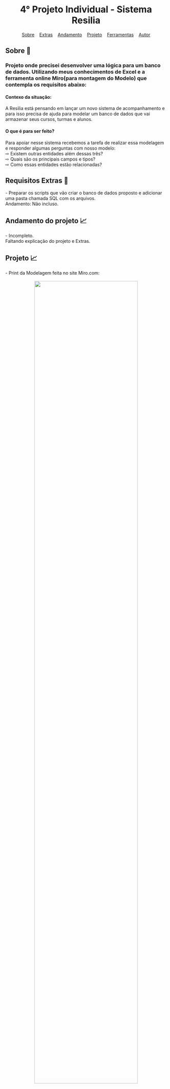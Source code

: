 <h1 align="center">4° Projeto Individual - Sistema Resilia </h1>

<div id="inicio" align=center>
  <a href="#sobre">Sobre</a>&nbsp;&nbsp;&nbsp;
  <a href="#extras">Extras</a>&nbsp;&nbsp;&nbsp;
  <a href="#andamento">Andamento</a>&nbsp;&nbsp;&nbsp;
  <a href="#projeto">Projeto</a>&nbsp;&nbsp;&nbsp;
  <a href="#ferramentas">Ferramentas</a>&nbsp;&nbsp;&nbsp;
  <a href="#autor">Autor</a> 
</div>


<h2 id="sobre">Sobre 🔎</h2>
  <h3>Projeto onde precisei desenvolver uma lógica para um banco de dados. Utilizando meus conhecimentos de Excel e a ferramenta online Miro(para montagem do Modelo) que contempla os requisitos abaixo:</h3>


<h4> Contexo da situação: </h4>
A Resilia está pensando em lançar um novo sistema de
acompanhamento e para isso precisa de ajuda para modelar um
banco de dados que vai armazenar seus cursos, turmas e alunos.


<h4> O que é para ser feito? </h4>
<p>Para apoiar nesse sistema recebemos a tarefa de realizar essa modelagem
e responder algumas perguntas com nosso modelo:<br>
⇨ Existem outras entidades além dessas três?<br>
⇨ Quais são os principais campos e tipos?<br>
⇨ Como essas entidades estão relacionadas?<br>
</p>


<h2 id="extras">Requisitos Extras 🔎</h2>
- Preparar os scripts que vão criar o banco de dados proposto e
adicionar uma pasta chamada SQL com os arquivos.<br>
Andamento: Não incluso.


<h2 id="andamento">Andamento do projeto 📈</h2>
- Incompleto.<br>
Faltando explicação do projeto e Extras.
<br>


<h2 id="projeto">Projeto 📈</h2>
- Print da Modelagem feita no site Miro.com:<br><br>

<div align="center">
  <img width="80%" src="https://user-images.githubusercontent.com/112782424/209417260-41260557-57c6-4f61-942c-d64bf6aee859.jpg" />
</div>
<br>
<br>
<br>

- Print da Modelagem com Excel: <br>
<div align="center">
  <img width="80%" src="https://user-images.githubusercontent.com/112782424/209417316-bd355299-2e73-4ae3-bcb3-93cee5f47079.png" />
</div>





<h2 id="ferramentas">Ferramentas utilizadas nesse projeto 📚</h2>

  - [x] Excel
  - [x] Miro.com


<div id="autor" align="center">
  
  **Criado e desenvolvido por [Matheus Gomes](https://www.linkedin.com/in/matheus-gomes-780339211/).**
  
 <div align="center"> 
  
  <a href="https://github.com/MatheusPCRJ" target="_blank"><img src="https://cdn-icons-png.flaticon.com/512/733/733553.png" height="40em" title="GitHub de MatheusPCRJ"></a>&nbsp;&nbsp;&nbsp;&nbsp;&nbsp;
  <a href="https://www.linkedin.com/in/matheus-gomes-780339211/" target="_blank"><img src="https://cdn-icons-png.flaticon.com/512/145/145807.png" height="40em" title="LinkedIn de Matheus Gomes"></a>&nbsp;&nbsp;&nbsp;&nbsp;
  
  <a href="mailto:ytallodev@gmail.com"><img src="https://cdn-icons-png.flaticon.com/512/552/552486.png" height="40em" title="Enviar E-mail"></a>
   &nbsp;&nbsp;&nbsp;&nbsp;&nbsp;
   
  </div>
</div>
<br>

<div align="center">
  &#11165;&nbsp;<a href="#inicio"><strong>Voltar ao topo</strong></a>&nbsp;&#11165;
</div>
